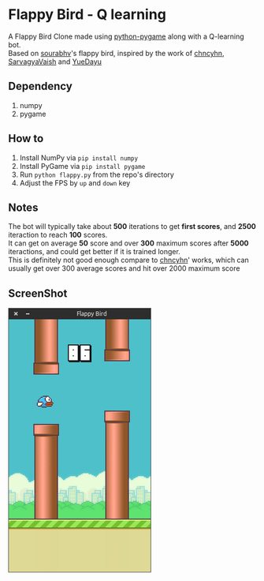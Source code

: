 Flappy Bird - Q learning
===============

A Flappy Bird Clone made using [python-pygame][1] along with a Q-learning bot.  
Based on [sourabhv][2]'s flappy bird, inspired by the work of [chncyhn][3], [SarvagyaVaish][4] and [YueDayu][5]


Dependency
------

1. numpy
2. pygame


How to
------

1. Install NumPy via `pip install numpy`
2. Install PyGame via `pip install pygame`
3. Run `python flappy.py` from the repo's directory
4. Adjust the FPS by `up` and `down` key


Notes
-----

The bot will typically take about **500** iterations to get **first scores**, and **2500** iteraction to reach **100** scores.  
It can get on average **50** score and over **300** maximum scores after **5000** iteractions, and could get better if it is trained longer.  
This is definitely not good enough compare to [chncyhn][3]' works, which can usually get over 300 average scores and hit over 2000 maximum score


ScreenShot
----------

![Flappy Bird](screenshot1.png)

[1]: http://www.pygame.org
[2]: https://github.com/sourabhv/FlapPyBird
[3]: https://github.com/chncyhn/flappybird-qlearning-bot
[4]: https://github.com/SarvagyaVaish/FlappyBirdRL
[5]: https://www.zhihu.com/question/26408259
